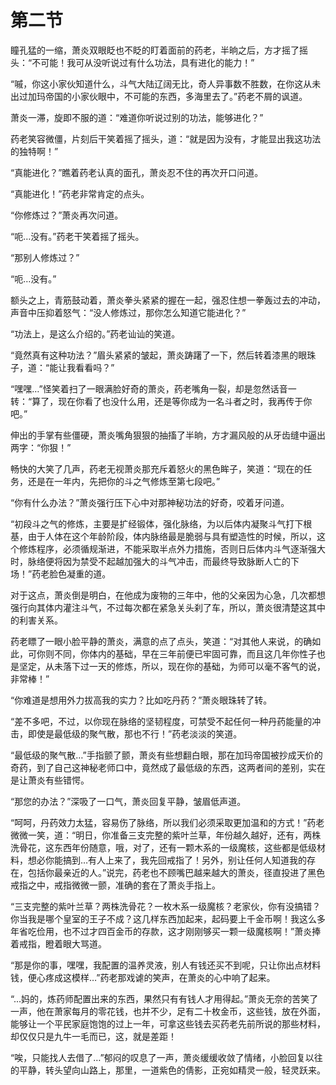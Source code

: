 # 第二节
瞳孔猛的一缩，萧炎双眼眨也不眨的盯着面前的药老，半晌之后，方才摇了摇头：“不可能！我可从没听说过有什么功法，具有进化的能力！”

“嘁，你这小家伙知道什么，斗气大陆辽阔无比，奇人异事数不胜数，在你这从未出过加玛帝国的小家伙眼中，不可能的东西，多海里去了。”药老不屑的讽道。

萧炎一滞，旋即不服的道：“难道你听说过别的功法，能够进化？”

药老笑容微僵，片刻后干笑着摇了摇头，道：“就是因为没有，才能显出我这功法的独特啊！”

“真能进化？”瞧着药老认真的面孔，萧炎忍不住的再次开口问道。

“真能进化！”药老非常肯定的点头。

“你修炼过？”萧炎再次问道。

“呃…没有。”药老干笑着摇了摇头。

“那别人修炼过？”

“呃…没有。”

额头之上，青筋鼓动着，萧炎拳头紧紧的握在一起，强忍住想一拳轰过去的冲动，声音中压抑着怒气：“没人修炼过，那你怎么知道它能进化？”

“功法上，是这么介绍的。”药老讪讪的笑道。

“竟然真有这种功法？”眉头紧紧的皱起，萧炎踌躇了一下，然后转着漆黑的眼珠子，道：“能让我看看吗？”

“嘿嘿…”怪笑着扫了一眼满脸好奇的萧炎，药老嘴角一裂，却是忽然话音一转：“算了，现在你看了也没什么用，还是等你成为一名斗者之时，我再传于你吧。”

伸出的手掌有些僵硬，萧炎嘴角狠狠的抽搐了半晌，方才漏风般的从牙齿缝中逼出两字：“你狠！”

畅快的大笑了几声，药老无视萧炎那充斥着怒火的黑色眸子，笑道：“现在的任务，还是在一年内，先把你的斗之气修炼至第七段吧。”

“你有什么办法？”萧炎强行压下心中对那神秘功法的好奇，咬着牙问道。

“初段斗之气的修炼，主要是扩经锻体，强化脉络，为以后体内凝聚斗气打下根基，由于人体在这个年龄阶段，体内脉络最是脆弱与具有塑造性的时候，所以，这个修炼程序，必须循规渐进，不能采取半点外力措施，否则日后体内斗气逐渐强大时，脉络便将因为禁受不起越加强大的斗气冲击，而最终导致脉断人亡的下场！”药老脸色凝重的道。

对于这点，萧炎倒是明白，在他成为废物的三年中，他的父亲因为心急，几次都想强行向其体内灌注斗气，不过每次都在紧急关头刹了车，所以，萧炎很清楚这其中的利害关系。

药老瞟了一眼小脸平静的萧炎，满意的点了点头，笑道：“对其他人来说，的确如此，可你则不同，你体内的基础，早在三年前便已牢固可靠，而且这几年你性子也是坚定，从未落下过一天的修炼，所以，现在你的基础，为师可以毫不客气的说，非常棒！”

“你难道是想用外力拔高我的实力？比如吃丹药？”萧炎眼珠转了转。

“差不多吧，不过，以你现在脉络的坚韧程度，可禁受不起任何一种丹药能量的冲击，即使是最低级的聚气散，那也不行！”药老淡淡的笑道。

“最低级的聚气散…”手指颤了颤，萧炎有些想翻白眼，那在加玛帝国被抄成天价的奇药，到了自己这神秘老师口中，竟然成了最低级的东西，这两者间的差别，实在是让萧炎有些错愕。

“那您的办法？”深吸了一口气，萧炎回复平静，皱眉低声道。

“呵呵，丹药效力太猛，容易伤了脉络，所以我们必须采取更加温和的方式！”药老微微一笑，道：“明日，你准备三支完整的紫叶兰草，年份越久越好，还有，两株洗骨花，这东西年份随意，哦，对了，还有一颗木系的一级魔核，这些都是低级材料，想必你能搞到…有人上来了，我先回戒指了！另外，别让任何人知道我的存在，包括你最亲近的人。”说完，药老也不顾嘴巴越来越大的萧炎，径直投进了黑色戒指之中，戒指微微一颤，准确的套在了萧炎手指上。

“三支完整的紫叶兰草？两株洗骨花？一枚木系一级魔核？老家伙，你有没搞错？你当我是哪个皇室的王子不成？这几样东西加起来，起码要上千金币啊！我这么多年省吃俭用，也不过才四百金币的存款，这才刚刚够买一颗一级魔核啊！”萧炎捧着戒指，瞪着眼大骂道。

“那是你的事，嘿嘿，我配置的温养灵液，别人有钱还买不到呢，只让你出点材料钱，便心疼成这模样…”药老那戏谑的笑声，在萧炎的心中响了起来。

“...妈的，炼药师配置出来的东西，果然只有有钱人才用得起。”萧炎无奈的苦笑了一声，他在萧家每月的零花钱，也并不少，足有二十枚金币，这些钱，放在外面，能够让一个平民家庭饱饱的过上一年，可拿这些钱去买药老先前所说的那些材料，却仅仅只是九牛一毛而已，这，就是差距！

“唉，只能找人去借了…”郁闷的叹息了一声，萧炎缓缓收敛了情绪，小脸回复以往的平静，转头望向山路上，那里，一道紫色的倩影，正宛如精灵一般，轻灵跃来。
